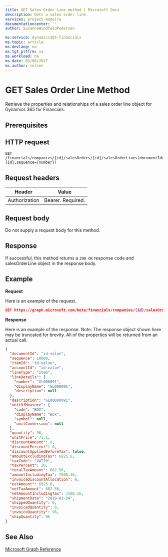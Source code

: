 ```yaml
---
title: GET Sales Order Line method | Microsoft Docs
description: Gets a sales order line.
services: project-madeira
documentationcenter: ''
author: SusanneWindfeldPedersen

ms.service: dynamics365-financials
ms.topic: article
ms.devlang: na
ms.tgt_pltfrm: na
ms.workload: na
ms.date: 03/08/2017
ms.author: solsen
---
```


# GET Sales Order Line Method
Retrieve the properties and relationships of a sales order line object for Dynamics 365 for Financials.

## Prerequisites

## HTTP request

```
GET /financials/companies/{id}/salesOrders/{id}/salesOrderLines(documentId={id},sequence={number})
```

## Request headers
|Header|Value|
|------|-----|
|Authorization  |Bearer. Required. |

## Request body
Do not supply a request body for this method.

## Response
If successful, this method returns a ```200 OK``` response code and salesOrderLine object in the response body.

## Example

**Request**

Here is an example of the request.
```json
GET https://graph.microsoft.com/beta/financials/companies/{id}/salesOrders/{id}/salesOrderLines(documentId={id},sequence={number})
```

**Response**

Here is an example of the response. Note: The response object shown here may be truncated for brevity. All of the properties will be returned from an actual call.

```json
{
  "documentId": "id-value",
  "sequence": 10000,
  "itemId": "id-value",
  "accountId": "id-value",
  "lineType": "Item",
  "lineDetails": {
    "number": "GL000091",
    "displayName": "GL000091",
    "description": null
  },
  "description": "GL00000091",
  "unitOfMeasure": {
    "code": "BOX",
    "displayName": "Box",
    "symbol": null,
    "unitConversion": null
  },
  "quantity": 96,
  "unitPrice": 71.1,
  "discountAmount": 0,
  "discountPercent": 0,
  "discountAppliedBeforeTax": false,
  "amountExcludingTax": 6825.6,
  "taxCode": "VAT10",
  "taxPercent": 10,
  "totalTaxAmount": 682.56,
  "amountIncludingTax": 7508.16,
  "invoiceDiscountAllocation": 0,
  "netAmount": 6825.6,
  "netTaxAmount": 682.56,
  "netAmountIncludingTax": 7508.16,
  "shipmentDate": "2019-01-24",
  "shippedQuantity": 0,
  "invoicedQuantity": 0,
  "invoiceQuantity": 96,
  "shipQuantity": 96
}
```

## See Also
[Microsoft Graph Reference](../api/dynamics_graph_reference.md)  
